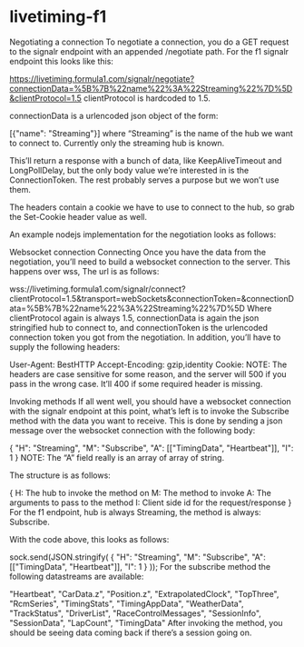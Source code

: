 # livetiming-f1
Negotiating a connection
To negotiate a connection, you do a GET request to the signalr endpoint with an appended /negotiate path. For the f1 signalr endpoint this looks like this:

https://livetiming.formula1.com/signalr/negotiate?connectionData=%5B%7B%22name%22%3A%22Streaming%22%7D%5D&clientProtocol=1.5
clientProtocol is hardcoded to 1.5.

connectionData is a urlencoded json object of the form:

[{"name": "Streaming"}]
where “Streaming” is the name of the hub we want to connect to. Currently only the streaming hub is known.

This’ll return a response with a bunch of data, like KeepAliveTimeout and LongPollDelay, but the only body value we’re interested in is the ConnectionToken. The rest probably serves a purpose but we won’t use them.

The headers contain a cookie we have to use to connect to the hub, so grab the Set-Cookie header value as well.

An example nodejs implementation for the negotiation looks as follows:


Websocket connection
Connecting
Once you have the data from the negotiation, you’ll need to build a websocket connection to the server. This happens over wss, The url is as follows:

wss://livetiming.formula1.com/signalr/connect?clientProtocol=1.5&transport=webSockets&connectionToken=<sometoken>&connectionData=%5B%7B%22name%22%3A%22Streaming%22%7D%5D
Where clientProtocol again is always 1.5, connectionData is again the json stringified hub to connect to, and connectionToken is the urlencoded connection token you got from the negotiation. In addition, you’ll have to supply the following headers:

User-Agent: BestHTTP
Accept-Encoding: gzip,identity
Cookie: <cookie from negotiation>
NOTE: The headers are case sensitive for some reason, and the server will 500 if you pass in the wrong case. It’ll 400 if some required header is missing.




Invoking methods
If all went well, you should have a websocket connection with the signalr endpoint at this point, what’s left is to invoke the Subscribe method with the data you want to receive. This is done by sending a json message over the websocket connection with the following body:

{
	"H": "Streaming",
	"M": "Subscribe",
	"A": [["TimingData", "Heartbeat"]],
	"I": 1
}
NOTE: The “A” field really is an array of array of string.

The structure is as follows:

{
	H: The hub to invoke the method on
	M: The method to invoke
	A: The arguments to pass to the method
	I: Client side id for the request/response
}
For the f1 endpoint, hub is always Streaming, the method is always: Subscribe.

With the code above, this looks as follows:

sock.send(JSON.stringify(
	{
		"H": "Streaming",
		"M": "Subscribe",
		"A": [["TimingData", "Heartbeat"]],
		"I": 1
	}
));
For the subscribe method the following datastreams are available:

"Heartbeat", "CarData.z", "Position.z",
"ExtrapolatedClock", "TopThree", "RcmSeries",
"TimingStats", "TimingAppData",
"WeatherData", "TrackStatus", "DriverList",
"RaceControlMessages", "SessionInfo",
"SessionData", "LapCount", "TimingData"
After invoking the method, you should be seeing data coming back if there’s a session going on.
